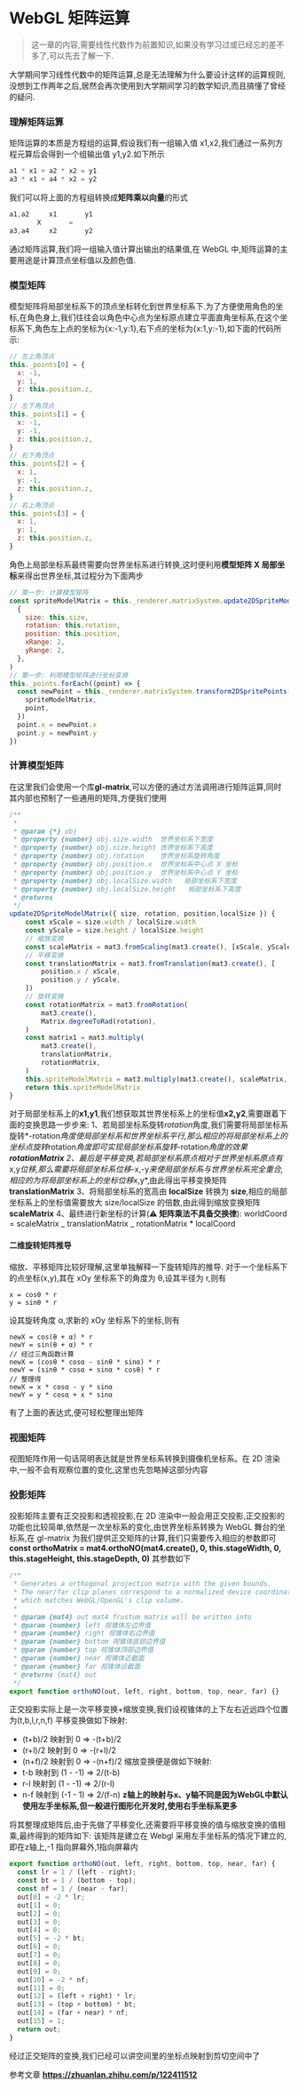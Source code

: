 # WebGL 矩阵运算

> 这一章的内容,需要线性代数作为前置知识,如果没有学习过或已经忘的差不多了,可以先去了解一下.

大学期间学习线性代数中的矩阵运算,总是无法理解为什么要设计这样的运算规则,没想到工作两年之后,居然会再次使用到大学期间学习的数学知识,而且搞懂了曾经的疑问.

### 理解矩阵运算

矩阵运算的本质是方程组的运算,假设我们有一组输入值 x1,x2,我们通过一系列方程元算后会得到一个组输出值 y1,y2.如下所示

```js
a1 * x1 + a2 * x2 = y1
a3 * x1 + a4 * x2 = y2
```

我们可以将上面的方程组转换成**矩阵乘以向量**的形式

```js
a1,a2     x1       y1
       X       =
a3,a4     x2       y2
```

通过矩阵运算,我们将一组输入值计算出输出的结果值,在 WebGL 中,矩阵运算的主要用途是计算顶点坐标值以及颜色值.

### 模型矩阵

模型矩阵将局部坐标系下的顶点坐标转化到世界坐标系下.为了方便使用角色的坐标,在角色身上,我们往往会以角色中心点为坐标原点建立平面直角坐标系,在这个坐标系下,角色左上点的坐标为{x:-1,y:1},右下点的坐标为{x:1,y:-1},如下面的代码所示:

```js
// 左上角顶点
this._points[0] = {
  x: -1,
  y: 1,
  z: this.position.z,
}
// 左下角顶点
this._points[1] = {
  x: -1,
  y: -1,
  z: this.position.z,
}
// 右下角顶点
this._points[2] = {
  x: 1,
  y: -1,
  z: this.position.z,
}
// 右上角顶点
this._points[3] = {
  x: 1,
  y: 1,
  z: this.position.z,
}
```

角色上局部坐标系最终需要向世界坐标系进行转换,这时便利用**模型矩阵 X 局部坐标**来得出世界坐标,其过程分为下面两步

```js
// 第一步: 计算模型矩阵
const spriteModelMatrix = this._renderer.matrixSystem.update2DSpriteModelMatrix(
  {
    size: this.size,
    rotation: this.rotation,
    position: this.position,
    xRange: 2,
    yRange: 2,
  },
)
// 第一步: 利用模型矩阵进行坐标变换
this._points.forEach((point) => {
  const newPoint = this._renderer.matrixSystem.transform2DSpritePoints({
    spriteModelMatrix,
    point,
  })
  point.x = newPoint.x
  point.y = newPoint.y
})
```

### 计算模型矩阵

在这里我们会使用一个库**gl-matrix**,可以方便的通过方法调用进行矩阵运算,同时其内部也预制了一些通用的矩阵,方便我们使用

```js
/**
 *
 * @param {*} obj
 * @property {number} obj.size.width  世界坐标系下宽度
 * @property {number} obj.size.height 世界坐标系下高度
 * @property {number} obj.rotation    世界坐标系旋转角度
 * @property {number} obj.position.x  世界坐标系中心点 X 坐标
 * @property {number} obj.position.y  世界坐标系中心点 Y 坐标
 * @property {number} obj.localSize.width   局部坐标系下宽度
 * @property {number} obj.localSize.height   局部坐标系下高度
 * @returns
 */
update2DSpriteModelMatrix({ size, rotation, position,localSize }) {
    const xScale = size.width / localSize.width
    const yScale = size.height / localSize.height
    // 缩放变换
    const scaleMatrix = mat3.fromScaling(mat3.create(), [xScale, yScale])
    // 平移变换
    const translationMatrix = mat3.fromTranslation(mat3.create(), [
        position.x / xScale,
        position.y / yScale,
    ])
    // 旋转变换
    const rotationMatrix = mat3.fromRotation(
        mat3.create(),
        Matrix.degreeToRad(rotation),
    )
    const matrix1 = mat3.multiply(
        mat3.create(),
        translationMatrix,
        rotationMatrix,
    )
    this.spriteModelMatrix = mat3.multiply(mat3.create(), scaleMatrix, matrix1)
    return this.spriteModelMatrix
}
```

对于局部坐标系上的**x1,y1**,我们想获取其世界坐标系上的坐标值**x2,y2**,需要跟着下面的变换思路一步步来:
1、若局部坐标系旋转*rotation*角度,我们需要将局部坐标系旋转*-rotation*角度使局部坐标系和世界坐标系平行,那么相应的将局部坐标系上的坐标点旋转*rotation*角度即可实现局部坐标系旋转*-rotation*角度的效果**rotationMatrix**
2、最后是平移变换,若局部坐标系原点相对于世界坐标系原点有*x,y*位移,那么需要将局部坐标系位移*-x,-y*来使局部坐标系与世界坐标系完全重合,相应的为将局部坐标系上的坐标位移*x,y*,由此得出平移变换矩阵**translationMatrix**
3、将局部坐标系的宽高由 **localSize** 转换为 **size**,相应的局部坐标系上的坐标值需要放大 size/localSize 的倍数,由此得到缩放变换矩阵**scaleMatrix**
4、最终进行新坐标的计算(**⚠️ 矩阵乘法不具备交换律**):
worldCoord = scaleMatrix _ translationMatrix _ rotationMatrix \* localCoord

#### 二维旋转矩阵推导
缩放、平移矩阵比较好理解,这里单独解释一下旋转矩阵的推导.
对于一个坐标系下的点坐标(x,y),其在 xOy 坐标系下的角度为 θ,设其半径为 r,则有
```
x = cosθ * r
y = sinθ * r
```
设其旋转角度 α,求新的 xOy 坐标系下的坐标,则有
```
newX = cos(θ + α) * r
newY = sin(θ + α) * r
// 经过三角函数计算
newX = (cosθ * cosα - sinθ * sinα) * r
newY = (sinθ * cosα + sinα * cosθ) * r
// 整理得
newX = x * cosα - y * sinα
newY = y * cosα + x * sinα
```
有了上面的表达式,便可轻松整理出矩阵

### 视图矩阵

视图矩阵作用一句话简明表达就是世界坐标系转换到摄像机坐标系。在 2D 渲染中,一般不会有观察位置的变化,这里也先忽略掉这部分内容

### 投影矩阵

投影矩阵主要有正交投影和透视投影,在 2D 渲染中一般会用正交投影,正交投影的功能也比较简单,依然是一次坐标系的变化,由世界坐标系转换为 WebGL 舞台的坐标系,在 gl-matrix 为我们提供正交矩阵的计算,我们只需要传入相应的参数即可
**const orthoMatrix = mat4.orthoNO(mat4.create(), 0, this.stageWidth, 0, this.stageHeight, this.stageDepth, 0)**
其参数如下

```js
/**
 * Generates a orthogonal projection matrix with the given bounds.
 * The near/far clip planes correspond to a normalized device coordinate Z range of [-1, 1],
 * which matches WebGL/OpenGL's clip volume.
 *
 * @param {mat4} out mat4 frustum matrix will be written into
 * @param {number} left 视锥体左边界值
 * @param {number} right 视锥体右边界值
 * @param {number} bottom 视锥体底部边界值
 * @param {number} top 视锥体顶部边界值
 * @param {number} near 视锥体近截面
 * @param {number} far 视锥体远截面
 * @returns {mat4} out
 */
export function orthoNO(out, left, right, bottom, top, near, far) {}
```

正交投影实际上是一次平移变换+缩放变换,我们设视锥体的上下左右近远四个位置为(t,b,l,r,n,f)
平移变换做如下映射:
* (t+b)/2 映射到 0 => -(t+b)/2
* (r+l)/2 映射到 0 => -(r+l)/2
* (n+f)/2 映射到 0 => -(n+f)/2
缩放变换便是做如下映射:
* t-b 映射到 (1 - -1) => 2/(t-b)
* r-l 映射到 (1 - -1) => 2/(r-l)
* n-f 映射到 (-1 - 1) => 2/(f-n) **z轴上的映射与x、y轴不同是因为WebGL中默认使用左手坐标系,但一般进行图形化开发时,使用右手坐标系更多**

将其整理成矩阵后,由于先做了平移变化,还需要将平移变换的值与缩放变换的值相乘,最终得到的矩阵如下:
该矩阵是建立在 Webgl 采用左手坐标系的情况下建立的,即在z轴上,-1 指向屏幕外,1指向屏幕内
```js
export function orthoNO(out, left, right, bottom, top, near, far) {
  const lr = 1 / (left - right);
  const bt = 1 / (bottom - top);
  const nf = 1 / (near - far);
  out[0] = -2 * lr;
  out[1] = 0;
  out[2] = 0;
  out[3] = 0;
  out[4] = 0;
  out[5] = -2 * bt;
  out[6] = 0;
  out[7] = 0;
  out[8] = 0;
  out[9] = 0;
  out[10] = -2 * nf;
  out[11] = 0;
  out[12] = (left + right) * lr;
  out[13] = (top + bottom) * bt;
  out[14] = (far + near) * nf;
  out[15] = 1;
  return out;
}
```
经过正交矩阵的变换,我们已经可以讲空间里的坐标点映射到剪切空间中了

参考文章
**https://zhuanlan.zhihu.com/p/122411512**
